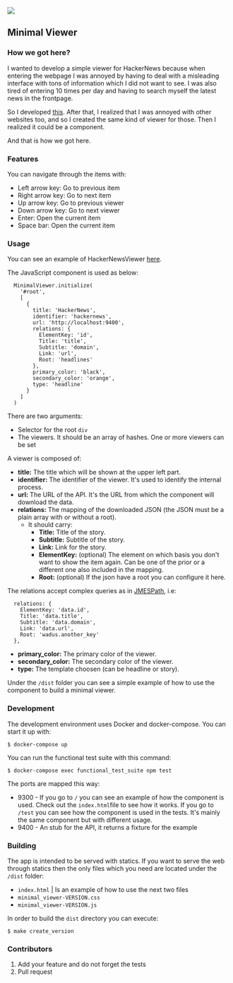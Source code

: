 ![](https://img.shields.io/badge/license-MIT-blue.svg)

## Minimal Viewer

### How we got here?

I wanted to develop a simple viewer for HackerNews because when entering the webpage I was annoyed by having to deal with a misleading interface with tons of information which I did not want to see. I was also tired of entering 10 times per day and having to search myself the latest news in the frontpage.

So I developed [this](http://www.minimalviewer.com/viewers/hackernews). After that, I realized that I was annoyed with other websites too, and so I created the same kind of viewer for those. Then I realized it could be a component.

And that is how we got here.

### Features

You can navigate through the items with:

- Left arrow key: Go to previous item
- Right arrow key: Go to next item
- Up arrow key: Go to previous viewer
- Down arrow key: Go to next viewer
- Enter: Open the current item
- Space bar: Open the current item

### Usage

You can see an example of HackerNewsViewer [here](https://github.com/MiguelBel/HackerNewsViewer).

The JavaScript component is used as below:

```
  MinimalViewer.initialize(
    '#root',
    [
      {
        title: 'HackerNews',
        identifier: 'hackernews',
        url: 'http://localhost:9400',
        relations: {
          ElementKey: 'id',
          Title: 'title',
          Subtitle: 'domain',
          Link: 'url',
          Root: 'headlines'
        },
        primary_color: 'black',
        secondary_color: 'orange',
        type: 'headline'
      }
    ]
  )
```

There are two arguments:

- Selector for the root `div`
- The viewers. It should be an array of hashes. One or more viewers can be set

A viewer is composed of:

- **title:** The title which will be shown at the upper left part.
- **identifier:** The identifier of the viewer. It's used to identify the internal process.
- **url:** The URL of the API. It's the URL from which the component will download the data.
- **relations:** The mapping of the downloaded JSON (the JSON must be a plain array with or without a root).
  - It should carry:
    - __Title:__ Title of the story.
    - __Subtitle:__ Subtitle of the story.
    - __Link:__ Link for the story.
    - __ElementKey:__ (optional) The element on which basis you don't want to show the item again. Can be one of the prior or a different one also included in the mapping.
    - __Root:__ (optional) If the json have a root you can configure it here.

 The relations accept complex queries as in [JMESPath](https://github.com/jmespath/jmespath.js), i.e:

```
  relations: {
    ElementKey: 'data.id',
    Title: 'data.title',
    Subtitle: 'data.domain',
    Link: 'data.url',
    Root: 'wadus.another_key'
  },
```

- **primary_color:** The primary color of the viewer.
- **secondary_color:** The secondary color of the viewer.
- **type:** The template choosen (can be headline or story).

Under the `/dist` folder you can see a simple example of how to use the component to build a minimal viewer.

### Development

The development environment uses Docker and docker-compose. You can start it up with:

```
$ docker-compose up
```

You can run the functional test suite with this command:

```
$ docker-compose exec functional_test_suite npm test
```

The ports are mapped this way:

- 9300 - If you go to `/` you can see an example of how the component is used. Check out the `index.html`file to see how it works. If you go to `/test` you can see how the component is used in the tests. It's mainly the same component but with different usage.
- 9400 - An stub for the API, it returns a fixture for the example

### Building

The app is intended to be served with statics. If you want to serve the web through statics then the only files which you need are located under the `/dist` folder:

- `index.html` | Is an example of how to use the next two files
- `minimal_viewer-VERSION.css`
- `minimal_viewer-VERSION.js`

In order to build the `dist` directory you can execute:

```
$ make create_version
```

### Contributors

1. Add your feature and do not forget the tests
2. Pull request
